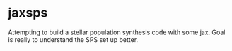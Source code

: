 # jaxsps

Attempting to build a stellar population synthesis code with some jax. Goal is really
to understand the SPS set up better.